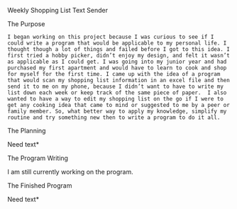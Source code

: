 Weekly Shopping List Text Sender

The Purpose

	I began working on this project because I was curious to see if I could write a program that would be applicable to my personal life. I thought though a lot of things and failed before I got to this idea. I first tried a hobby picker, didn’t enjoy my design, and felt it wasn’t as applicable as I could get. I was going into my junior year and had purchased my first apartment and would have to learn to cook and shop for myself for the first time. I came up with the idea of a program that would scan my shopping list information in an excel file and then send it to me on my phone, because I didn’t want to have to write my list down each week or keep track of the same piece of paper.  I also wanted to have a way to edit my shopping list on the go if I were to get any cooking idea that came to mind or suggested to me by a peer or family member. So, what better way to apply my knowledge, simplify my routine and try something new then to write a program to do it all. 
 
  The Planning
  
Need text*

  The Program Writing
  
I am still currently working on the program.

  The Finished Program
  
Need text*

